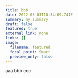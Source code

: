 ```yaml
---
title: bbb
date: 2022-03-03T10:34:09.741Z
summary: my summary
draft: false
featured: true
external_link: none
links: []
image:
  filename: featured
  focal_point: Smart
  preview_only: false
---
```

aaa bbb ccc